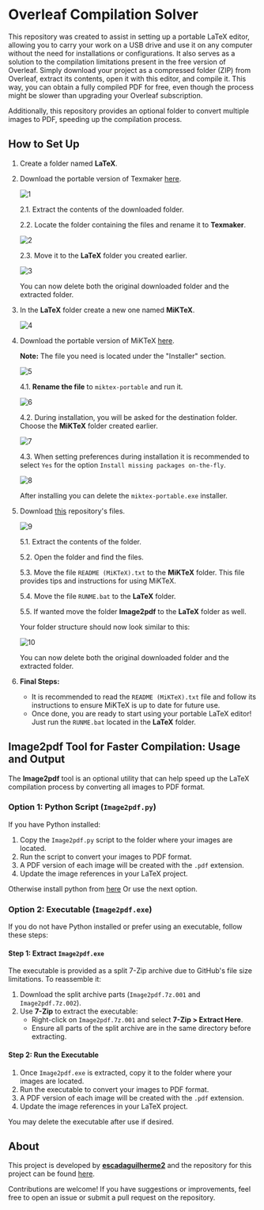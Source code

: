 # Overleaf Compilation Solver

This repository was created to assist in setting up a portable LaTeX editor, allowing you to carry your work on a USB drive and use it on any computer without the need for installations or configurations. It also serves as a solution to the compilation limitations present in the free version of Overleaf. Simply download your project as a compressed folder (ZIP) from Overleaf, extract its contents, open it with this editor, and compile it. This way, you can obtain a fully compiled PDF for free, even though the process might be slower than upgrading your Overleaf subscription.

Additionally, this repository provides an optional folder to convert multiple images to PDF, speeding up the compilation process.

## How to Set Up

1. Create a folder named **LaTeX**.

2. Download the portable version of Texmaker [here](https://www.xm1math.net/texmaker/download.html "Texmaker download page").

   ![1](https://github.com/user-attachments/assets/6d7c30d6-9de2-41f8-8689-4d8b78157c93)

   2.1. Extract the contents of the downloaded folder.
   
   2.2. Locate the folder containing the files and rename it to **Texmaker**.

      ![2](https://github.com/user-attachments/assets/98ebc038-80dd-4c04-96b2-f260c99ee479)

   2.3. Move it to the **LaTeX** folder you created earlier.

      ![3](https://github.com/user-attachments/assets/3917ade8-2a5f-4e50-8d63-358224b53609)

   You can now delete both the original downloaded folder and the extracted folder.

3. In the **LaTeX** folder create a new one named **MiKTeX**.

   ![4](https://github.com/user-attachments/assets/3b4ba5ce-6a22-464f-9c3d-c5187172b089)
   
4. Download the portable version of MiKTeX [here](https://miktex.org/download "MiKTeX download page").

    **Note:** The file you need is located under the "Installer" section.

   ![5](https://github.com/user-attachments/assets/b8691310-2b15-4245-a799-7c1f99cd2a63)

   4.1. **Rename the file** to `miktex-portable` and run it.
   
      ![6](https://github.com/user-attachments/assets/9c2433a7-d1b5-4c16-a429-c44c9f70117c)

   4.2. During installation, you will be asked for the destination folder. Choose the **MiKTeX** folder created earlier.
       
      ![7](https://github.com/user-attachments/assets/31d2829c-4049-4d30-a3b4-60a69a2f8e76)

   4.3. When setting preferences during installation it is recommended to select `Yes` for the option `Install missing packages on-the-fly`.
   
      ![8](https://github.com/user-attachments/assets/500afc98-73bc-4c89-b03b-4ddfa08f4fd9)

    After installing you can delete the `miktex-portable.exe` installer.

5. Download [this](https://github.com/escadaguilherme2/Overleaf_Compilation_Solver/releases) repository's files.

   ![9](https://github.com/user-attachments/assets/c2442baa-a075-4398-b1cf-a5b11e5dd840)

   5.1. Extract the contents of the folder.
   
   5.2. Open the folder and find the files.

   5.3. Move the file `README (MiKTeX).txt` to the **MiKTeX** folder. This file provides tips and instructions for using MiKTeX.
   
   5.4. Move the file `RUNME.bat` to the **LaTeX** folder.

   5.5. If wanted move the folder **Image2pdf** to the **LaTeX** folder as well.
   
   Your folder structure should now look similar to this:
   
      ![10](https://github.com/user-attachments/assets/31da48c8-1600-48ee-9781-646d1fb0e807)

   You can now delete both the original downloaded folder and the extracted folder.

12. **Final Steps:**
    - It is recommended to read the `README (MiKTeX).txt` file and follow its instructions to ensure MiKTeX is up to date for future use.
    - Once done, you are ready to start using your portable LaTeX editor! Just run the `RUNME.bat` located in the **LaTeX** folder.

## Image2pdf Tool for Faster Compilation: Usage and Output

The **Image2pdf** tool is an optional utility that can help speed up the LaTeX compilation process by converting all images to PDF format.

   ### Option 1: Python Script (`Image2pdf.py`)

   If you have Python installed:
   
   1. Copy the `Image2pdf.py` script to the folder where your images are located.
   2. Run the script to convert your images to PDF format.
   3. A PDF version of each image will be created with the `.pdf` extension.
   4. Update the image references in your LaTeX project.

   Otherwise install python from [here](https://www.python.org/downloads/ "Python download page") Or use the next option.
   
   ### Option 2: Executable (`Image2pdf.exe`)
   
   If you do not have Python installed or prefer using an executable, follow these steps:
   
   #### Step 1: Extract `Image2pdf.exe`
   
   The executable is provided as a split 7-Zip archive due to GitHub's file size limitations. To reassemble it:
   
   1. Download the split archive parts (`Image2pdf.7z.001` and `Image2pdf.7z.002`).
   2. Use **7-Zip** to extract the executable:
      - Right-click on `Image2pdf.7z.001` and select **7-Zip > Extract Here**.
      - Ensure all parts of the split archive are in the same directory before extracting.
   
   #### Step 2: Run the Executable
   
   1. Once `Image2pdf.exe` is extracted, copy it to the folder where your images are located.
   2. Run the executable to convert your images to PDF format.
   3. A PDF version of each image will be created with the `.pdf` extension.
   4. Update the image references in your LaTeX project.
   
   You may delete the executable after use if desired.

## About

This project is developed by [**escadaguilherme2**](https://github.com/escadaguilherme2) and the repository for this project can be found [here](https://github.com/escadaguilherme2/Overleaf_Compilation_Solver).

Contributions are welcome! If you have suggestions or improvements, feel free to open an issue or submit a pull request on the repository.
